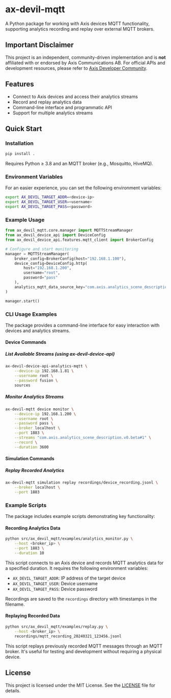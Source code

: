 # ax-devil-mqtt

A Python package for working with Axis devices MQTT functionality, supporting analytics recording and replay over external MQTT brokers.

## Important Disclaimer

This project is an independent, community-driven implementation and is **not** affiliated with or endorsed by Axis Communications AB. For official APIs and development resources, please refer to [Axis Developer Community](https://www.axis.com/en-us/developer).

## Features

- Connect to Axis devices and access their analytics streams
- Record and replay analytics data
- Command-line interface and programmatic API
- Support for multiple analytics streams

## Quick Start

### Installation

```bash
pip install .
```

Requires Python ≥ 3.8 and an MQTT broker (e.g., Mosquitto, HiveMQ).

### Environment Variables
For an easier experience, you can set the following environment variables:
```bash
export AX_DEVIL_TARGET_ADDR=<device-ip>
export AX_DEVIL_TARGET_USER=<username>
export AX_DEVIL_TARGET_PASS=<password>
```

### Example Usage

```python
from ax_devil_mqtt.core.manager import MQTTStreamManager
from ax_devil_device_api import DeviceConfig
from ax_devil_device_api.features.mqtt_client import BrokerConfig

# Configure and start monitoring
manager = MQTTStreamManager(
    broker_config=BrokerConfig(host="192.168.1.100"),
    device_config=DeviceConfig.http(
        host="192.168.1.200",
        username="root",
        password="pass"
    ),
    analytics_mqtt_data_source_key="com.axis.analytics_scene_description.v0.beta#1"
)

manager.start()
```

### CLI Usage Examples

The package provides a command-line interface for easy interaction with devices and analytics streams.

#### Device Commands

##### List Available Streams (using ax-devil-device-api)
```bash
ax-devil-device-api-analytics-mqtt \
    --device-ip 192.168.1.81 \
    --username root \
    --password fusion \
    sources
```

##### Monitor Analytics Streams
```bash
ax-devil-mqtt device monitor \
    --device-ip 192.168.1.200 \
    --username root \
    --password pass \
    --broker localhost \
    --port 1883 \
    --streams "com.axis.analytics_scene_description.v0.beta#1" \
    --record \
    --duration 3600
```

#### Simulation Commands

##### Replay Recorded Analytics
```bash
ax-devil-mqtt simulation replay recordings/device_recording.jsonl \
    --broker localhost \
    --port 1883
```


### Example Scripts

The package includes example scripts demonstrating key functionality:

#### Recording Analytics Data
```bash
python src/ax_devil_mqtt/examples/analytics_monitor.py \
    --host <broker_ip> \
    --port 1883 \
    --duration 10
```

This script connects to an Axis device and records MQTT analytics data for a specified duration. It requires the following environment variables:
- `AX_DEVIL_TARGET_ADDR`: IP address of the target device
- `AX_DEVIL_TARGET_USER`: Device username
- `AX_DEVIL_TARGET_PASS`: Device password

Recordings are saved to the `recordings` directory with timestamps in the filename.

#### Replaying Recorded Data
```bash
python src/ax_devil_mqtt/examples/replay.py \
    --host <broker_ip> \
    recordings/mqtt_recording_20240321_123456.jsonl
```

This script replays previously recorded MQTT messages through an MQTT broker. It's useful for testing and development without requiring a physical device.

## License

This project is licensed under the MIT License. See the [LICENSE](LICENSE) file for details.
